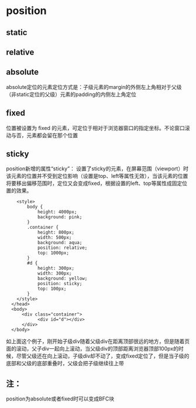 # position

## static

## relative

## absolute

absolute定位的元素定位方式是：子级元素的margin的外侧左上角相对于父级（非static定位的父级）元素的padding的内侧左上角定位

## fixed
位置被设置为 fixed 的元素，可定位于相对于浏览器窗口的指定坐标。不论窗口滚动与否，元素都会留在那个位置

## sticky
position新增的属性“sticky”：
设置了sticky的元素，在屏幕范围（viewport）时该元素的位置并不受到定位影响（设置是top、left等属性无效），当该元素的位置将要移出偏移范围时，定位又会变成fixed，根据设置的left、top等属性成固定位置的效果。

```
    <style>
        body {
            height: 4000px;
            background: pink;
        }
        .container {
            height: 800px;
            width: 500px;
            background: aqua;
            position: relative;
            top: 1000px;
        }
        #d {
            height: 300px;
            width: 300px;
            background: yellow;
            position: sticky;
            top: 100px;
        }
    </style>
  </head>
  <body>
      <div class="container">
            <div id="d"></div>
      </div>
  </body>
```

如上面这个例子，刚开始子级div随着父级div在距离顶部很远的地方，但是随着页面的滚动，父子div一起向上滚动，当父级div的顶部距离浏览器顶部100px的时候，尽管父级还在向上滚动，子级div却不动了，变成fixed定位了，但是当子级的底部和父级的底部重叠时，父级会把子级继续往上带


## 注：
position为absolute或者fixed时可以变成BFC块